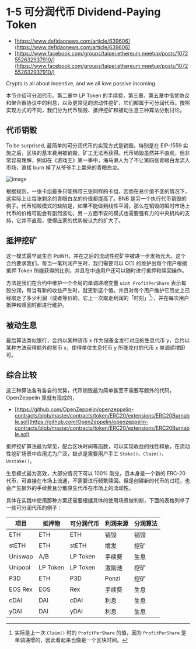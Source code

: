 # 1-5 可分润代币 Dividend-Paying Token

- [https://www.defidaonews.com/article/639606](https://www.defidaonews.com/article/639606)
- [https://www.facebook.com/groups/taipei.ethereum.meetup/posts/1072552632937910/](https://www.facebook.com/groups/taipei.ethereum.meetup/posts/1072552632937910/)

Crypto is all about incentive, and we all love passive incoming.

本节介绍可分润代币。第二章中 LP Token 的手续费，第三章、第五章中借贷协议和聚合器协议中的利息，以及更常见的流动性挖矿，它们都属于可分润代币。按照实现方式的不同，我们分为代币销毁、抵押挖矿和被动生息三种算法分别讨论。

## 代币销毁

To be surprised, 最简单的可分润代币的实现方式是销毁。特别是在 EIP-1559 实施之后，区块的基本费用被销毁，矿工无法再获得。代币销毁虽然并不直观，但非常容易理解，例如在《游戏王》第一季中，海马濑人为了不让第四张青眼白龙流入市场，直接 burn 掉了从爷爷手上赢来的青眼白龙。

![image](https://user-images.githubusercontent.com/2507027/190903420-6b965ff3-2e69-4503-9cb4-a611d15dccbb.png)

根据规则，一张卡组最多只能携带三张同样的卡组，因而在总价值不变的情况下，这实际上让每张剩余的青眼白龙的价值都提高了。BNB 是另一个执行代币销毁的例子。代币销毁模式的缺陷是，如果不能做到线性平滑，那么在销毁的瞬时市场上代币的价格可能会有剧烈波动，另一方面币安的模式也需要强有力的中央机构的支持，它并不直观，使得庄家的优势被认为的扩大了。

## 抵押挖矿

这一模式最早诞生自 PoWH，并在之后的流动性挖矿中被进一步发扬光大。这个合约要求我们，每当一笔利润产生时，我们需要可以 O(1) 的维护出每个用户根据抵押 Token 所能获得的比例，并且在中途用户还可以随时进行抵押和赎回操作。

方法是我们在合约中维护一个全局的单调递增变量 `uint ProfitPerShare` 表示每股分润，每当有新的收益产生时，就更新这个值。并且对每个用户维护它历史上已经取走了多少利润（或者等价的，它上一次取走利润的「时刻」[^1]），并在每次用户抵押和赎回时都进行维护。

[^1]: 实际是上一次 `Claim()` 时的 `ProfitPerShare` 的值，因为 `ProfitPerShare` 是单调递增的，因此看起来也像是一个区块时间。

## 被动生息

最后算法类似银行，合约以某种货币 x 作为储备金发行对应的生息代币 y，合约以某种方法获得额外的货币 x，使得单位生息代币 y 所能兑付的代币 x 单调递增即可。

## 综合比较

这三种算法各有各自的优势，代币销毁最为简单甚至不需要写额外的代码，OpenZeppelin 里就有现成的，

- [https://github.com/OpenZeppelin/openzeppelin-contracts/blob/master/contracts/token/ERC20/extensions/ERC20Burnable.sol](https://github.com/OpenZeppelin/openzeppelin-contracts/blob/master/contracts/token/ERC20/extensions/ERC20Burnable.sol)

抵押挖矿算法最为常见，配合区块时间等函数，可以实现收益的线性释放，在流动性挖矿场景中应用尤为广泛，缺点是需要用户手工 `Stake()`、`Claim()`、`Unstake()`。

生息模式最为高效，大部分情况下可以 100% 刚兑，且本身是一个新的 ERC-20 代币，可直接在市场上流通，不需要进行频繁赎回。但是创建新的代币的过程，也会产生额外的手续费且分散原生代币在市场上的流动性。

具体在实践中使用那种方案还需要根据具体的使用场景做判断，下面的表格列举了一些可分润代币的例子：

| 项目	   |    抵押物	  |  可分润代币  | 利润来源  | 分润算法 |
|----------|-------------|-------------|----------|---------|
| ETH      | ETH         | ETH         | 销毁     |  销毁  |
| stETH    | ETH         | stETH         | 增发     |  挖矿  |
| Uniswap  | A/B	     | LP Token    | 手续费 | 生息    |
| Unipool  | LP Token    | LP Token    | 激励池   |  挖矿  |
| P3D      | ETH         | P3D         | Ponzi   | 挖矿    |
| EOS Rex  | EOS	     | Rex         | 手续费  | 生息    |
| cDAI	   | DAI	     | cDAI        | 利息       | 生息    |
| yDAI	   | DAI	     | yDAI        | 利息       | 生息    |